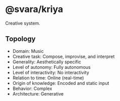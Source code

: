 # @svara/kriya

Creative system.

## Topology

- Domain: Music
- Creative task: Compose, improvise, and interpret
- Generality: Aesthetically specific
- Level of autonomy: Fully autonomous
- Level of interactivity: No interactivity
- Relation to time: Online (real-time)
- Origin of knowledge: Encoded and static input
- Behavior: Complex
- Architecture: Generative
